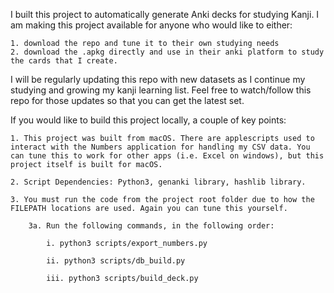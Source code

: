 I built this project to automatically generate Anki decks for studying Kanji. I am making this project available for anyone who would like to either:

    1. download the repo and tune it to their own studying needs
    2. download the .apkg directly and use in their anki platform to study the cards that I create.

I will be regularly updating this repo with new datasets as I continue my studying and growing my kanji learning list. Feel free to watch/follow this repo for those updates so that you can get the latest set.

If you would like to build this project locally, a couple of key points:

    1. This project was built from macOS. There are applescripts used to interact with the Numbers application for handling my CSV data. You can tune this to work for other apps (i.e. Excel on windows), but this project itself is built for macOS.

    2. Script Dependencies: Python3, genanki library, hashlib library.

    3. You must run the code from the project root folder due to how the FILEPATH locations are used. Again you can tune this yourself.

        3a. Run the following commands, in the following order:

            i. python3 scripts/export_numbers.py

            ii. python3 scripts/db_build.py

            iii. python3 scripts/build_deck.py
